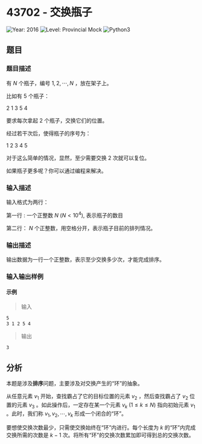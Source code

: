 # 43702 - 交换瓶子

![Year: 2016](https://img.shields.io/badge/Year-2016-white)
![Level: Provincial Mock](https://img.shields.io/badge/Level-Provincial%20Mock-blue)
![Python3](https://img.shields.io/badge/Python3-AC-green)

## 题目

### 题目描述

有 $N$ 个瓶子，编号 $1,2,\cdots,N$ ，放在架子上。

比如有 5 个瓶子：

$2 \ 1 \ 3 \ 5 \ 4$

要求每次拿起 2 个瓶子，交换它们的位置。

经过若干次后，使得瓶子的序号为：

$1 \ 2 \ 3 \ 4 \ 5$

对于这么简单的情况，显然，至少需要交换 2 次就可以复位。

如果瓶子更多呢？你可以通过编程来解决。

### 输入描述

输入格式为两行：

第一行 : 一个正整数 $N\ (N<10^4)$, 表示瓶子的数目

第二行： $N$ 个正整数，用空格分开，表示瓶子目前的排列情况。

### 输出描述

输出数据为一行一个正整数，表示至少交换多少次，才能完成排序。

### 输入输出样例

#### 示例

> 输入

```txt
5
3 1 2 5 4
```

> 输出

```txt
3
```

## 分析

本题是涉及**排序**问题，主要涉及对交换产生的“环”的抽象。

从任意元素 $v_1$ 开始，查找霸占了它的目标位置的元素 $v_2$ ，然后查找霸占了 $v_2$ 位置的元素 $v_3$ 。如此操作后，一定存在某一个元素 $v_{k} \ (1 \leq k \leq N)$ 指向初始元素 $v_1$ 。此时，我们称 $v_1,v_2,\cdots,v_k$ 形成一个闭合的“环”。

要想使交换次数最少，只需使交换始终在“环”内进行。每个长度为 $k$ 的“环”内完成交换所需的次数是 $k-1$ 次。将所有“环”的交换次数累加即可得到总的交换次数。
